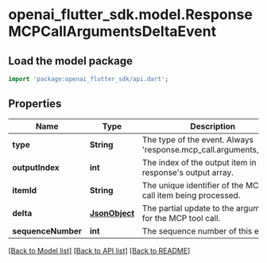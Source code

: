 # openai_flutter_sdk.model.ResponseMCPCallArgumentsDeltaEvent

## Load the model package
```dart
import 'package:openai_flutter_sdk/api.dart';
```

## Properties
Name | Type | Description | Notes
------------ | ------------- | ------------- | -------------
**type** | **String** | The type of the event. Always 'response.mcp_call.arguments_delta'. | 
**outputIndex** | **int** | The index of the output item in the response's output array. | 
**itemId** | **String** | The unique identifier of the MCP tool call item being processed. | 
**delta** | [**JsonObject**](.md) | The partial update to the arguments for the MCP tool call. | 
**sequenceNumber** | **int** | The sequence number of this event. | 

[[Back to Model list]](../README.md#documentation-for-models) [[Back to API list]](../README.md#documentation-for-api-endpoints) [[Back to README]](../README.md)


